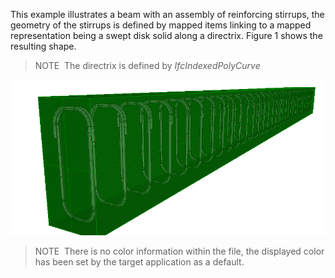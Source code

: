 ﻿This example illustrates a beam with an assembly of reinforcing stirrups, the geometry of the stirrups is defined by mapped items linking to a mapped representation being a swept disk solid along a directrix. Figure 1 shows the resulting shape.

> NOTE&nbsp; The directrix is defined by _IfcIndexedPolyCurve_

!["Reinforcing assembly"](../../../../figures/examples/reinforcing_assembly.png "Figure 1 &mdash; Reinforcing assembly of stirrups.")

> NOTE&nbsp; There is no color information within the file, the displayed color has been set by the target application as a default.